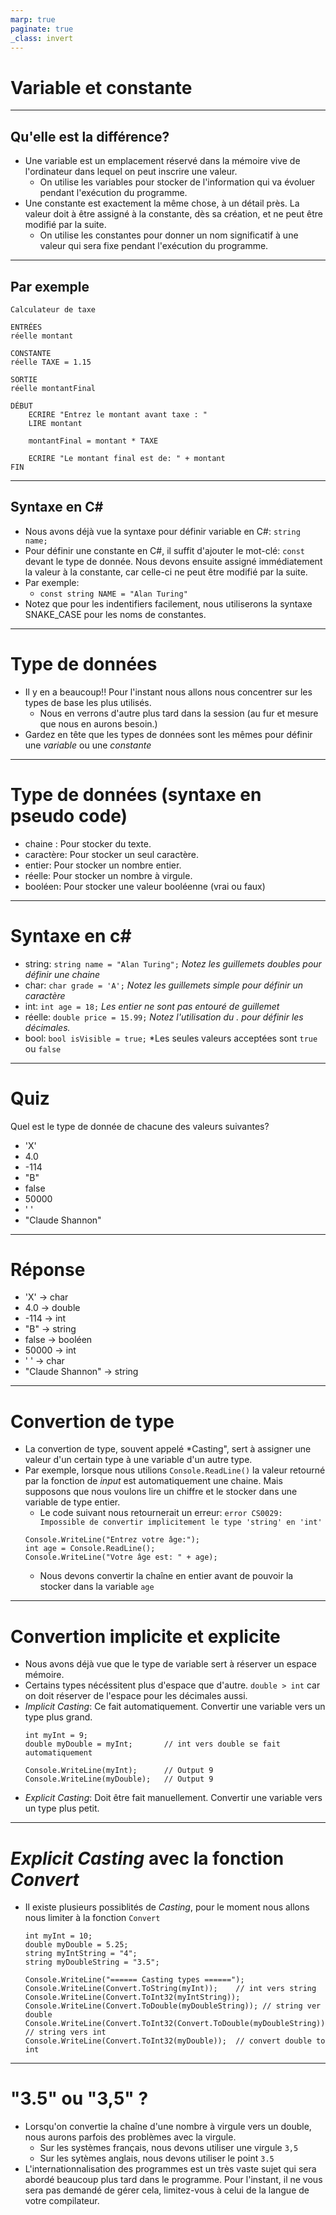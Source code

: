 ```yaml
---
marp: true
paginate: true
_class: invert
---
```


# Variable et constante

---

## Qu'elle est la différence?
- Une variable est un emplacement réservé dans la mémoire vive de l'ordinateur dans lequel on peut inscrire une valeur.
  - On utilise les variables pour stocker de l'information qui va évoluer pendant l'exécution du programme.
- Une constante est exactement la même chose, à un détail près.  La valeur doit à être assigné à la constante, dès sa création, et ne peut être modifié par la suite. 
  - On utilise les constantes pour donner un nom significatif à une valeur qui sera fixe pendant l'exécution du programme.

---

## Par exemple
```
Calculateur de taxe

ENTRÉES
réelle montant

CONSTANTE
réelle TAXE = 1.15

SORTIE
réelle montantFinal

DÉBUT
    ECRIRE "Entrez le montant avant taxe : "
    LIRE montant

    montantFinal = montant * TAXE

    ECRIRE "Le montant final est de: " + montant
FIN
```

---

## Syntaxe en C#
- Nous avons déjà vue la syntaxe pour définir variable en C#: `string name;`
- Pour définir une constante en C#, il suffit d'ajouter le mot-clé: `const` devant le type de donnée.  Nous devons ensuite assigné immédiatement la valeur à la constante, car celle-ci ne peut être modifié par la suite.
- Par exemple:
  - `const string NAME = "Alan Turing"`
- Notez que pour les indentifiers facilement, nous utiliserons la syntaxe SNAKE_CASE pour les noms de constantes.
---

# Type de données
- Il y en a beaucoup!! Pour l'instant nous allons nous concentrer sur les types de base les plus utilisés. 
  - Nous en verrons d'autre plus tard dans la session (au fur et mesure que nous en aurons besoin.)
- Gardez en tête que les types de données sont les mêmes pour définir une _variable_ ou une _constante_

---

# Type de données (syntaxe en pseudo code)
- chaine : Pour stocker du texte.
- caractère: Pour stocker un seul caractère.
- entier: Pour stocker un nombre entier.
- réelle: Pour stocker un nombre à virgule.
- booléen: Pour stocker une valeur booléenne (vrai ou faux)

---

# Syntaxe en c#
- string: `string name = "Alan Turing";` *Notez les guillemets doubles pour définir une chaine*
- char: `char grade = 'A';` *Notez les guillemets simple pour définir un caractère*
- int: `int age = 18;` *Les entier ne sont pas entouré de guillemet*
- réelle: `double price = 15.99;` *Notez l'utilisation du . pour définir les décimales.*
- bool: `bool isVisible = true;` *Les seules valeurs acceptées sont `true` ou `false`

---

# Quiz
Quel est le type de donnée de chacune des valeurs suivantes?
- 'X'
- 4.0
- -114
- "B"
- false
- 50000
- ' '
- "Claude Shannon"

---

# Réponse
- 'X' -> char
- 4.0 -> double
- -114 -> int
- "B" -> string
- false -> booléen
- 50000 -> int
- ' ' -> char
- "Claude Shannon" -> string

---

# Convertion de type
- La convertion de type, souvent appelé *Casting", sert à assigner une valeur d'un certain type à une variable d'un autre type.
- Par exemple, lorsque nous utilions `Console.ReadLine()` la valeur retourné par la fonction de *input* est automatiquement une chaine.  Mais supposons que nous voulons lire un chiffre et le stocker dans une variable de type entier.
  - Le code suivant nous retournerait un erreur: `error CS0029: Impossible de convertir implicitement le type 'string' en 'int'`
  ```
  Console.WriteLine("Entrez votre âge:");
  int age = Console.ReadLine();
  Console.WriteLine("Votre âge est: " + age);
  ```
  - Nous devons convertir la chaîne en entier avant de pouvoir la stocker dans la variable `age`

---

# Convertion implicite et explicite
- Nous avons déjà vue que le type de variable sert à réserver un espace mémoire.
- Certains types nécéssitent plus d'espace que d'autre.  `double > int` car on doit réserver de l'espace pour les décimales aussi.
- *Implicit Casting*: Ce fait automatiquement.  Convertir une variable vers un type plus grand.
    ```
    int myInt = 9;
    double myDouble = myInt;       // int vers double se fait automatiquement
    
    Console.WriteLine(myInt);      // Output 9
    Console.WriteLine(myDouble);   // Output 9
    ```
- *Explicit Casting*: Doit être fait manuellement. Convertir une variable vers un type plus petit.

---

# *Explicit Casting* avec la fonction *Convert*
- Il existe plusieurs possiblités de *Casting*, pour le moment nous allons nous limiter à la fonction `Convert`
  ```
  int myInt = 10;
  double myDouble = 5.25;
  string myIntString = "4";
  string myDoubleString = "3.5";

  Console.WriteLine("====== Casting types ======"); 
  Console.WriteLine(Convert.ToString(myInt));    // int vers string
  Console.WriteLine(Convert.ToInt32(myIntString));
  Console.WriteLine(Convert.ToDouble(myDoubleString)); // string ver double
  Console.WriteLine(Convert.ToInt32(Convert.ToDouble(myDoubleString)));  // string vers int
  Console.WriteLine(Convert.ToInt32(myDouble));  // convert double to int
  ```

---

# "3.5" ou "3,5" ?
- Lorsqu'on convertie la chaîne d'une nombre à virgule vers un double, nous aurons parfois des problèmes avec la virgule.
  - Sur les systèmes français, nous devons utiliser une virgule `3,5`
  - Sur les sytèmes anglais, nous devons utiliser le point `3.5`
- L'internationnalisation des programmes est un très vaste sujet qui sera abordé beaucoup plus tard dans le programme.  Pour l'instant, il ne vous sera pas demandé de gérer cela, limitez-vous à celui de la langue de votre compilateur.